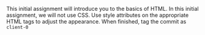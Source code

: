 This initial assignment will introduce you to the basics of HTML. In this initial assignment, we will not use CSS. Use style attributes on the appropriate HTML tags to adjust the appearance. When finished, tag the commit as `client-0`